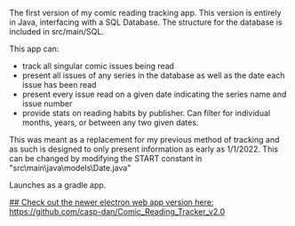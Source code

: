 The first version of my comic reading tracking app. This version is entirely in Java, interfacing with a SQL Database. The structure for the database is included in src/main/SQL. 

This app can:
- track all singular comic issues being read
- present all issues of any series in the database as well as the date each issue has been read
- present every issue read on a given date indicating the series name and issue number
- provide stats on reading habits by publisher. Can filter for individual months, years, or between any two given dates.

This was meant as a replacement for my previous method of tracking and as such is designed to only present information as early as 1/1/2022. This can be changed by modifying the START constant in "src\main\java\models\Date.java"

Launches as a gradle app.

[## Check out the newer electron web app version here: 
https://github.com/casp-dan/Comic_Reading_Tracker_v2.0
](url)
